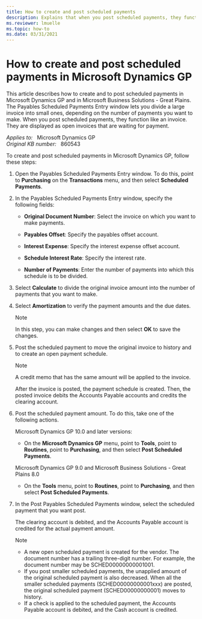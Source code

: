 ```yaml
---
title: How to create and post scheduled payments
description: Explains that when you post scheduled payments, they function like an invoice. They are displayed as open invoices that are waiting for payment.
ms.reviewer: lmuelle
ms.topic: how-to
ms.date: 03/31/2021
---
```

# How to create and post scheduled payments in Microsoft Dynamics GP

This article describes how to create and to post scheduled payments in Microsoft Dynamics GP and in Microsoft Business Solutions - Great Plains. The Payables Scheduled Payments Entry window lets you divide a large invoice into small ones, depending on the number of payments you want to make. When you post scheduled payments, they function like an invoice. They are displayed as open invoices that are waiting for payment.

_Applies to:_ &nbsp; Microsoft Dynamics GP  
_Original KB number:_ &nbsp; 860543

To create and post scheduled payments in Microsoft Dynamics GP, follow these steps:

1. Open the Payables Scheduled Payments Entry window. To do this, point to **Purchasing** on the **Transactions** menu, and then select **Scheduled Payments**.

2. In the Payables Scheduled Payments Entry window, specify the following fields:

   - **Original Document Number**: Select the invoice on which you want to make payments.
   - **Payables Offset**: Specify the payables offset account.

   - **Interest Expense**: Specify the interest expense offset account.
   - **Schedule Interest Rate**: Specify the interest rate.

   - **Number of Payments**: Enter the number of payments into which this schedule is to be divided.

3. Select **Calculate** to divide the original invoice amount into the number of payments that you want to make.
4. Select **Amortization** to verify the payment amounts and the due dates.

    > [!NOTE]
    > In this step, you can make changes and then select **OK** to save the changes.

5. Post the scheduled payment to move the original invoice to history and to create an open payment schedule.

    > [!NOTE]
    > A credit memo that has the same amount will be applied to the invoice.

    After the invoice is posted, the payment schedule is created. Then, the posted invoice debits the Accounts Payable accounts and credits the clearing account.

6. Post the scheduled payment amount. To do this, take one of the following actions.

   Microsoft Dynamics GP 10.0 and later versions:

   - On the **Microsoft Dynamics GP** menu, point to **Tools**, point to **Routines**, point to **Purchasing**, and then select **Post Scheduled Payments**.

   Microsoft Dynamics GP 9.0 and Microsoft Business Solutions - Great Plains 8.0

   - On the **Tools** menu, point to **Routines**, point to **Purchasing**, and then select **Post Scheduled Payments**.

7. In the Post Payables Scheduled Payments window, select the scheduled payment that you want post.

   The clearing account is debited, and the Accounts Payable account is credited for the actual payment amount.

   > [!NOTE]
   >
   > - A new open scheduled payment is created for the vendor. The document number has a trailing three-digit number. For example, the document number may be SCHED00000000001001.
   > - If you post smaller scheduled payments, the unapplied amount of the original scheduled payment is also decreased. When all the smaller scheduled payments (SCHED00000000001xxx) are posted, the original scheduled payment (SCHED00000000001) moves to history.
   > - If a check is applied to the scheduled payment, the Accounts Payable account is debited, and the Cash account is credited.

